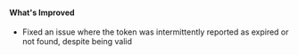 #### What's Improved
- Fixed an issue where the token was intermittently reported as expired or not found, despite being valid
